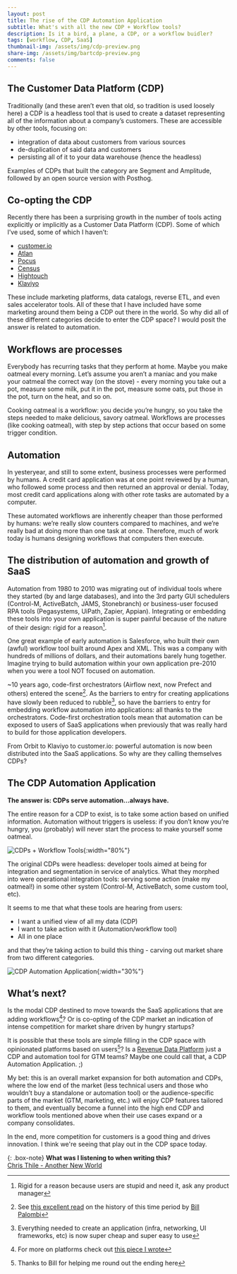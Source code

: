 ```yaml
---
layout: post
title: The rise of the CDP Automation Application
subtitle: What's with all the new CDP + Workflow tools?
description: Is it a bird, a plane, a CDP, or a workflow buidler?
tags: [workflow, CDP, SaaS]
thumbnail-img: /assets/img/cdp-preview.png
share-img: /assets/img/bartcdp-preview.png
comments: false
---
```

## The Customer Data Platform (CDP)

Traditionally (and these aren’t even that old, so tradition is used loosely here) a CDP is a headless tool that is used to create a dataset representing all of the information about a company’s customers. These are accessible by other tools, focusing on:

- integration of data about customers from various sources
- de-duplication of said data and customers
- persisting all of it to your data warehouse (hence the headless)

Examples of CDPs that built the category are Segment and Amplitude, followed by an open source version with Posthog.

## Co-opting the CDP

Recently there has been a surprising growth in the number of tools acting explicitly or implicitly as a Customer Data Platform (CDP). Some of which I’ve used, some of which I haven’t:

- [customer.io](https://customer.io/)
- [Atlan](https://atlan.com/)
- [Pocus](https://www.pocus.com/)
- [Census](https://www.getcensus.com/)
- [Hightouch](https://hightouch.com/)
- [Klaviyo](https://www.klaviyo.com/)

These include marketing platforms, data catalogs, reverse ETL, and even sales accelerator tools. All of these that I have included have some marketing around them being a CDP out there in the world. So why did all of these different categories decide to enter the CDP space? I would posit the answer is related to automation.

## Workflows are processes

Everybody has recurring tasks that they perform at home. Maybe you make oatmeal every morning. Let’s assume you aren’t a maniac and you make your oatmeal the correct way (on the stove) - every morning you take out a pot, measure some milk, put it in the pot, measure some oats, put those in the pot, turn on the heat, and so on.

Cooking oatmeal is a workflow: you decide you’re hungry, so you take the steps needed to make delicious, savory oatmeal. Workflows are processes (like cooking oatmeal), with step by step actions that occur based on some trigger condition.

## Automation

In yesteryear, and still to some extent, business processes were performed by humans. A credit card application was at one point reviewed by a human, who followed some process and then returned an approval or denial. Today, most credit card applications along with other rote tasks are automated by a computer. 

These automated workflows are inherently cheaper than those performed by humans: we’re really slow counters compared to machines, and we’re really bad at doing more than one task at once. Therefore, much of work today is humans designing workflows that computers then execute.

## The distribution of automation and growth of SaaS

Automation from 1980 to 2010 was migrating out of individual tools where they started (by and large databases), and into the 3rd party GUI schedulers (Control-M, ActiveBatch, JAMS, Stonebranch) or business-user focused RPA tools (Pegasystems, UiPath, Zapier, Appian). Integrating or embedding these tools into your own application is super painful because of the nature of their design: rigid for a reason[^1].

One great example of early automation is Salesforce, who built their own (awful) workflow tool built around Apex and XML. This was a company with hundreds of millions of dollars, and their automations barely hung together. Imagine trying to build automation within your own application pre-2010 when you were a tool NOT focused on automation.

~10 years ago, code-first orchestrators (Airflow next, now Prefect and others) entered the scene[^2]. As the barriers to entry for creating applications have slowly been reduced to rubble[^3], so have the barriers to entry for embedding workflow automation into applications: all thanks to the orchestrators. Code-first orchestration tools mean that automation can be exposed to users of SaaS applications when previously that was really hard to build for those application developers.

From Orbit to Klaviyo to customer.io: powerful automation is now been distributed into the SaaS applications. So why are they calling themselves CDPs?

## The CDP Automation Application

**The answer is: CDPs serve automation…always have.**

The entire reason for a CDP to exist, is to take some action based on unified information. Automation without triggers is useless: if you don’t know you’re hungry, you (probably) will never start the process to make yourself some oatmeal.

![CDPs + Workflow Tools](/assets/img/cdp-1.png){:width="80%"}

The original CDPs were headless: developer tools aimed at being for integration and segmentation in service of analytics. What they morphed into were operational integration tools: serving some action (make my oatmeal!) in some other system (Control-M, ActiveBatch, some custom tool, etc).

It seems to me that what these tools are hearing from users:

- I want a unified view of all my data (CDP)
- I want to take action with it (Automation/workflow tool)
- All in one place

and that they’re taking action to build this thing - carving out market share from two different categories.

![CDP Automation Application](/assets/img/cdp-2.png){:width="30%"}

## What’s next?

Is the modal CDP destined to move towards the SaaS applications that are adding workflows[^4]? Or is co-opting of the CDP market an indication of intense competition for market share driven by hungry startups?

It is possible that these tools are simple filling in the CDP space with opinionated platforms based on users[^5]? Is a [Revenue Data Platform](https://www.pocus.com/) just a CDP and automation tool for GTM teams? Maybe one could call that, a CDP Automation Application. ;)

My bet: this is an overall market expansion for both automation and CDPs, where the low end of the market (less technical users and those who wouldn’t buy a standalone or automation tool) or the audience-specific parts of the market (GTM, marketing, etc.) will enjoy CDP features tailored to them, and eventually become a funnel into the high end CDP and workflow tools mentioned above when their use cases expand or a company consolidates. 

In the end, more competition for customers is a good thing and drives innovation. I think we're seeing that play out in the CDP space today.

{: .box-note}
**What was I listening to when writing this?**
<br>
[Chris Thile - Another New World](https://www.youtube.com/watch?v=_n3wHljJQ4M)

[^1]: Rigid for a reason because users are stupid and need it, ask any product manager
[^2]: See [this excellent read](https://www.prefect.io/blog/brief-history-of-workflow-orchestration) on the history of this time period by [Bill Palombi](http://palom.bi/about/)
[^3]: Everything needed to create an application (infra, networking, UI frameworks, etc) is now super cheap and super easy to use
[^4]: For more on platforms check out [this piece I wrote](https://chrisreuter.me/2023-04-26-platforms/)
[^5]: Thanks to Bill for helping me round out the ending here
